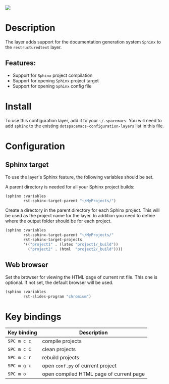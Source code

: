 ![](img/sphinx.png)

# Description

The layer adds support for the documentation generation system `Sphinx`
to the `restructuredtext` layer.

## Features:

-   Support for `Sphinx` project compilation
-   Support for opening `Sphinx` project target
-   Support for opening `Sphinx` config file

# Install

To use this configuration layer, add it to your `~/.spacemacs`. You will
need to add `sphinx` to the existing `dotspacemacs-configuration-layers`
list in this file.

# Configuration

## Sphinx target

To use the layer's Sphinx feature, the following variables should be
set.

A parent directory is needed for all your Sphinx project builds:

``` commonlisp
(sphinx :variables
        rst-sphinx-target-parent "~/MyProjects/")
```

Create a directory in the parent directory for each Sphinx project. This
will be used as the project name for the layer. In addition you need to
define where the output folder should be for each project.

``` commonlisp
(sphinx :variables
        rst-sphinx-target-parent "~/MyProjects/"
        rst-sphinx-target-projects
        '(("project1" . (latex "project1/_build"))
          ("project2" . (html  "project2/_build"))))
```

## Web browser

Set the browser for viewing the HTML page of current rst file. This one
is optional. If not set, the default browser will be used.

``` commonlisp
(sphinx :variables
        rst-slides-program "chromium")
```

# Key bindings

| Key binding | Description                             |
|-------------|-----------------------------------------|
| `SPC m c c` | compile projects                        |
| `SPC m c C` | clean projects                          |
| `SPC m c r` | rebuild projects                        |
| `SPC m g c` | open `conf.py` of current project       |
| `SPC m o`   | open compiled HTML page of current page |
